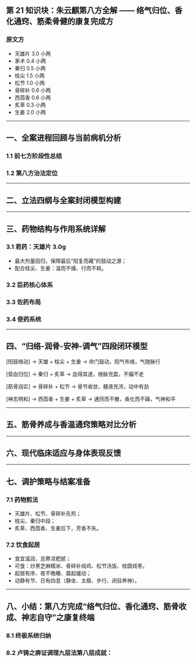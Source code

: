 ## 第 21 知识块：朱云麒第八方全解 —— 络气归位、香化通窍、筋柔骨健的康复完成方

### 原文方

- 天雄片 3.0 小两
- 茅术 0.4 小两
- 秦归 0.5 小两
- 桂尖 1.5 小两
- 松节 1.0 小两
- 骨碎补 0.6 小两
- 西茴香 0.6 小两
- 炙草 0.3 小两
- 生姜 2.0 小两

---

## 一、全案进程回顾与当前病机分析

### 1.1 前七方阶段性总结

### 1.2 第八方治法定位

---

## 二、立法四纲与全案封闭模型构建

---

## 三、药物结构与作用系统详解

### 3.1 君药：天雄片 3.0g

- 最大剂量回归，保障最后“阳复而藏”的鼓动之源；
- 配合桂尖、生姜：温而不燥、行而不耗。

### 3.2 臣药核心体系

### 3.3 佐药布局

### 3.4 使药系统

---

## 四、“归络-润骨-安神-调气”四段闭环模型

\[阳鼓络动] → 天雄 + 桂尖 + 生姜 → 命门鼓动，阳气布络，气随脉行

\[营血归位] → 秦归 + 炙草 → 血得其道，络脉充盈，不偏不走

\[筋骨润实] → 骨碎补 + 松节 → 骨节收敛，髓液充沛，动中有劲

\[神志明和] → 西茴香 + 生姜 + 炙草 → 通窍而不散，香化而不躁，气神和平

---

## 五、筋骨养成与香温通窍策略对比分析

---

## 六、现代临床适应与身体表现反馈

---

## 七、调护策略与结案准备

### 7.1 药物煎法

- 天雄片、松节、骨碎补先煎；
- 桂尖、秦归中段；
- 炙草、西茴香、生姜后下，芳香不失。

### 7.2 饮食起居

- 食宜温润，忌寒凉肥腻；
- 可食：炒黑芝麻糯米、骨碎补炖鸡、松节汤饭、桂圆炖枣。
- 起居有序、夜不晚睡、晨起缓动；
- 动静有节、日有四息（静坐、太极、步行、闭目养神）。

---

## 八、小结：第八方完成“络气归位、香化通窍、筋骨收成、神志自守”之康复终端

### 8.1 终极系统归纳

### 8.2 卢铸之痹证调理九层法第八层成就：
